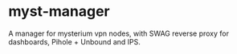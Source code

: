# myst-manager
A manager for mysterium vpn nodes, with SWAG reverse proxy for dashboards, Pihole + Unbound and IPS.
